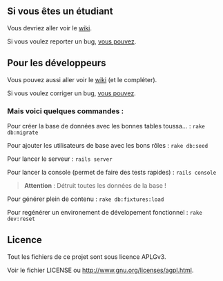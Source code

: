 ## Si vous êtes un étudiant

Vous devriez aller voir le [wiki](https://github.com/Ung-UTT/Site-etu-v9/wiki).

Si vous voulez reporter un bug, [vous pouvez](https://github.com/Ung-UTT/Site-etu-v9/issues/new).

## Pour les développeurs

Vous pouvez aussi aller voir le [wiki](https://github.com/Ung-UTT/Site-etu-v9/wiki) (et le compléter).

Si vous voulez corriger un bug, [vous pouvez](https://github.com/Ung-UTT/Site-etu-v9/issues).

### Mais voici quelques commandes :

Pour créer la base de données avec les bonnes tables toussa… : `rake db:migrate`

Pour ajouter les utilisateurs de base avec les bons rôles : `rake db:seed`

Pour lancer le serveur : `rails server`

Pour lancer la console (permet de faire des tests rapides) : `rails console`

> **Attention** : Détruit toutes les données de la base !

Pour générer plein de contenu : `rake db:fixtures:load`

Pour regénérer un environement de dévelopement fonctionnel : `rake dev:reset`

## Licence

Tout les fichiers de ce projet sont sous licence APLGv3.

Voir le fichier LICENSE ou <http://www.gnu.org/licenses/agpl.html>.

